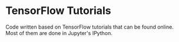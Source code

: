 # TensorFlow Tutorials
Code written based on TensorFlow tutorials that can be found online.  
Most of them are done in Jupyter's IPython.